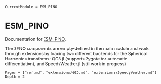 ```@meta
CurrentModule = ESM_PINO
```

# ESM_PINO

Documentation for [ESM_PINO](https://github.com/jackveneri/ESM_PINO.jl).

The SFNO components are empty-defined in the main module and work through extensions by loading two different backends for the Spherical Harmonics transforms: QG3.jl (supports Zygote for automatic differentiation), and SpeedyWeather.jl (still work in progress)

```@contents
Pages = ["ref.md", "extensions/QG3.md", "extensions/SpeedyWeather.md"]
Depth = 2
```
